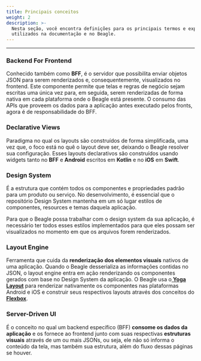 ```yaml
---
title: Principais conceitos
weight: 2
description: >-
  Nesta seção, você encontra definições para os principais termos e expressões
  utilizados na documentação e no Beagle.
---
```


---

### **Backend For Frontend**

Conhecido também como **BFF**, é o servidor que possibilita enviar objetos JSON para serem renderizados e, consequentemente, visualizados no frontend. Este componente permite que telas e regras de negócio sejam escritas uma única vez para, em seguida, serem renderizadas de forma nativa em cada plataforma onde o Beagle está presente. O consumo das APIs que proveem os dados para a aplicação antes executado pelos fronts, agora é de responsabilidade do BFF.

### **Declarative Views**

Paradigma no qual os layouts são construídos de forma simplificada, uma vez que, o foco está no quê o layout deve ser, deixando o Beagle resolver sua configuração. Esses layouts declarativos são construídos usando widgets tanto no **BFF** e **Android** escritos em **Kotlin** e no **iOS** em **Swift**.

### **Design System** 

É a estrutura que contém todos os componentes e propriedades padrão para um produto ou serviço. No desenvolvimento, é essencial que o repositório Design System mantenha em um só lugar estilos de componentes, resources e temas daquela aplicação.

Para que o Beagle possa trabalhar com o design system da sua aplicação, é necessário ter todos esses estilos implementados para que eles possam ser visualizados no momento em que os arquivos forem renderizados.

### **Layout Engine**

Ferramenta que cuida da **renderização dos elementos visuais** nativos de uma aplicação. Quando o Beagle desserializa as informações contidas no JSON, o layout engine entra em ação renderizando os componentes gerados com base no Design System da aplicação. O Beagle usa o[ **Yoga Layout**](https://yogalayout.com/) para renderizar nativamente os componentes nas plataformas Android e iOS e construir seus respectivos layouts através dos conceitos do [**Flexbox**](/pt/docs/recursos/posicionamento-de-componentes/).

### **Server-Driven UI**

É o conceito no qual um backend específico \(BFF\) **consome os dados da aplicação** e os fornece ao frontend junto com suas respectivas **estruturas visuais** através de um ou mais JSONs, ou seja, ele não só informa o conteúdo da tela, mas também sua estrutura, além do fluxo dessas páginas se houver.
